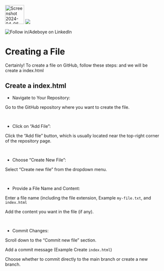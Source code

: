 <img width="62" alt="Screenshot 2024-04-06 022623" src="https://github.com/fadarboye/Intro-To-Git/assets/130584349/4878512e-0d52-4bc9-ade5-ec2700a59a6c">
<a href="https://www.linkedin.com/in/adeboye-famurewa-700b9426/"><img src="https://img.shields.io/badge/LinkedIn-0077B5?style=for-the-badge&logo=linkedin&logoColor=white"></a> 

![](https://img.shields.io/badge/Follow%20%ad-1.4k-blue?logo=linkedin&style=social "Follow in/Adeboye on LinkedIn") 

# Creating a File

Certainly! To create a file on GitHub, follow these steps: and we will  be create a index.html

## Create a index.html

- Navigate to Your Repository:

Go to the GitHub repository where you want to create the file.

<br/>

- Click on “Add File”:
   
Click the “Add file” button, which is usually located near the top-right corner of the repository page.

<br/>

- Choose “Create New File”:
   
Select “Create new file” from the dropdown menu.

<br/>

- Provide a File Name and Content:
   
Enter a file name (including the file extension, Example  `my-file.txt`,  and `index.html` 
   
Add the content you want in the file (if any).

<br/>


- Commit Changes:
   
Scroll down to the “Commit new file” section.
   
Add a commit message (Example Create `index.html`)
   
Choose whether to commit directly to the main branch or create a new branch.



